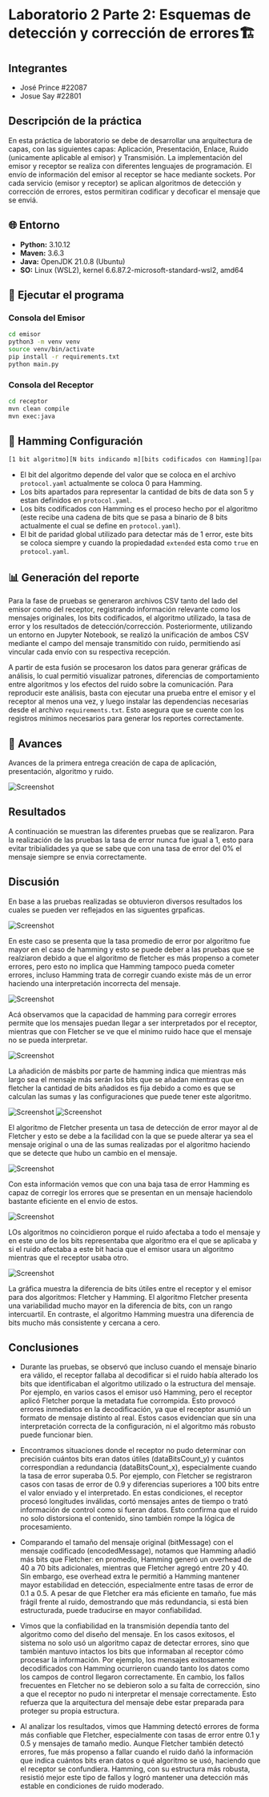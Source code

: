 # Laboratorio 2 Parte 2: Esquemas de detección y corrección de errores🏗️

## Integrantes

- José Prince #22087
- Josue Say #22801

## Descripción de la práctica

En esta práctica de laboratorio se debe de desarrollar una arquitectura de capas, con las siguientes capas: Aplicación, Presentación, Enlace, Ruido (unicamente aplicable al emisor) y Transmisión. La implementación del emisor y receptor se realiza con diferentes lenguajes de programación. El envío de información del emisor al receptor se hace mediante sockets. Por cada servicio (emisor y receptor) se aplican algoritmos de detección y corrección de errores, estos permitiran codificar y decoficar el mensaje que se enviá.

## 🌐 Entorno

- **Python:** 3.10.12  
- **Maven:** 3.6.3  
- **Java:** OpenJDK 21.0.8 (Ubuntu)  
- **SO:** Linux (WSL2), kernel 6.6.87.2-microsoft-standard-wsl2, amd64  

## 🚀 Ejecutar el programa

### Consola del **Emisor**

```bash
cd emisor
python3 -m venv venv
source venv/bin/activate
pip install -r requirements.txt
python main.py
```

### Consola del **Receptor**

```bash
cd receptor
mvn clean compile
mvn exec:java
```

## 🔧 Hamming Configuración

```bash
[1 bit algoritmo][N bits indicando m][bits codificados con Hamming][paridad global opcional]
```

- El bit del algoritmo depende del valor que se coloca en el archivo `protocol.yaml` actualmente se coloca 0 para Hamming.
- Los bits apartados para representar la cantidad de bits de data son 5 y estan definidos en `protocol.yaml`.
- Los bits codificados con Hamming es el proceso hecho por el algoritmo (este recibe una cadena de bits que se pasa a binario de 8 bits actualmente el cual se define en `protocol.yaml`).
- El bit de paridad global utilizado para detectar más de 1 error, este bits se coloca siempre y cuando la propiedadad `extended` esta como `true` en `protocol.yaml`.

## 📊 Generación del reporte

Para la fase de pruebas se generaron archivos CSV tanto del lado del emisor como del receptor, registrando información relevante como los mensajes originales, los bits codificados, el algoritmo utilizado, la tasa de error y los resultados de detección/corrección. Posteriormente, utilizando un entorno en Jupyter Notebook, se realizó la unificación de ambos CSV mediante el campo del mensaje transmitido con ruido, permitiendo así vincular cada envío con su respectiva recepción.

A partir de esta fusión se procesaron los datos para generar gráficas de análisis, lo cual permitió visualizar patrones, diferencias de comportamiento entre algoritmos y los efectos del ruido sobre la comunicación. Para reproducir este análisis, basta con ejecutar una prueba entre el emisor y el receptor al menos una vez, y luego instalar las dependencias necesarias desde el archivo `requirements.txt`. Esto asegura que se cuente con los registros mínimos necesarios para generar los reportes correctamente.

## 🔄 Avances

Avances de la primera entrega creación de capa de aplicación, presentación, algoritmo y ruido.

![Screenshot](./images/screenshot.png)

## Resultados

A continuación se muestran las diferentes pruebas que se realizaron. Para la realización de las pruebas la tasa de error nunca fue igual a 1, esto para evitar tribialidades ya que se sabe que con una tasa de error del 0% el mensaje siempre se envia correctamente.

## Discusión


En base a las pruebas realizadas se obtuvieron diversos resultados los cuales se pueden ver reflejados en las siguentes grpaficas.

![Screenshot](./images/graficas/gp1.png)

En este caso se presenta que la tasa promedio de error por algoritmo fue mayor en el caso de hamming y esto se puede deber a las pruebas que se realziaron debido a que el algoritmo de fletcher es más propenso a cometer errores, pero esto no implica que Hamming tampoco pueda cometer errores, incluso Hamming trata de corregir cuando existe más de un error haciendo una interpretación incorrecta del mensaje.

![Screenshot](./images/graficas/gp2.png)

Acá observamos que la capacidad de hamming para corregir errores permite que los mensajes puedan llegar a ser interpretados por el receptor, mientras que con Fletcher se ve que el minimo ruido hace que el mensaje no se pueda interpretar.

![Screenshot](./images/graficas/gp3.png)

La añadición de másbits por parte de hamming indica que mientras más largo sea el mensaje más serán los bits que se añadan mientras que en fletcher la cantidad de bits añadidos es fija debido a como es que se calculan las sumas y las configuraciones que puede tener este algoritmo.

![Screenshot](./images/graficas/gp4.png)
![Screenshot](./images/graficas/gp6.png)

El algoritmo de Fletcher presenta un tasa de detección de error mayor al de Fletcher y esto se debe a la facilidad con la que se puede alterar ya sea el mensaje original o una de las sumas realizadas por el algoritmo haciendo que se detecte que hubo un cambio en el mensaje.

![Screenshot](./images/graficas/gp5.png)

Con esta información vemos que con una baja tasa de error Hamming es capaz de corregir los errores que se presentan en un mensaje haciendolo bastante eficiente en el envio de estos.

![Screenshot](./images/graficas/gp7.png)

LOs algoritmos no coincidieron porque el ruido afectaba a todo el mensaje y en este uno de los bits representaba que algoritmo era el que se aplicaba y si el ruido afectaba a este bit hacia que el emisor usara un algoritmo mientras que el receptor usaba otro.

![Screenshot](./images/graficas/gp8.png)

La gráfica muestra la diferencia de bits útiles entre el receptor y el emisor para dos algoritmos: Fletcher y Hamming. El algoritmo Fletcher presenta una variabilidad mucho mayor en la diferencia de bits, con un rango intercuartil. En contraste, el algoritmo Hamming muestra una diferencia de bits mucho más consistente y cercana a cero.

## Conclusiones

- Durante las pruebas, se observó que incluso cuando el mensaje binario era válido, el receptor fallaba al decodificar si el ruido había alterado los bits que identificaban el algoritmo utilizado o la estructura del mensaje. Por ejemplo, en varios casos el emisor usó Hamming, pero el receptor aplicó Fletcher porque la metadata fue corrompida. Esto provocó errores inmediatos en la decodificación, ya que el receptor asumió un formato de mensaje distinto al real. Estos casos evidencian que sin una interpretación correcta de la configuración, ni el algoritmo más robusto puede funcionar bien.

- Encontramos situaciones donde el receptor no pudo determinar con precisión cuántos bits eran datos útiles (dataBitsCount_y) y cuántos correspondían a redundancia (dataBitsCount_x), especialmente cuando la tasa de error superaba 0.5. Por ejemplo, con Fletcher se registraron casos con tasas de error de 0.9 y diferencias superiores a 100 bits entre el valor enviado y el interpretado. En estas condiciones, el receptor procesó longitudes inválidas, cortó mensajes antes de tiempo o trató información de control como si fueran datos. Esto confirma que el ruido no solo distorsiona el contenido, sino también rompe la lógica de procesamiento.

- Comparando el tamaño del mensaje original (bitMessage) con el mensaje codificado (encodedMessage), notamos que Hamming añadió más bits que Fletcher: en promedio, Hamming generó un overhead de 40 a 70 bits adicionales, mientras que Fletcher agregó entre 20 y 40. Sin embargo, ese overhead extra le permitió a Hamming mantener mayor estabilidad en detección, especialmente entre tasas de error de 0.1 a 0.5. A pesar de que Fletcher era más eficiente en tamaño, fue más frágil frente al ruido, demostrando que más redundancia, si está bien estructurada, puede traducirse en mayor confiabilidad.

- Vimos que la confiabilidad en la transmisión dependía tanto del algoritmo como del diseño del mensaje. En los casos exitosos, el sistema no solo usó un algoritmo capaz de detectar errores, sino que también mantuvo intactos los bits que informaban al receptor cómo procesar la información. Por ejemplo, los mensajes exitosamente decodificados con Hamming ocurrieron cuando tanto los datos como los campos de control llegaron correctamente. En cambio, los fallos frecuentes en Fletcher no se debieron solo a su falta de corrección, sino a que el receptor no pudo ni interpretar el mensaje correctamente. Esto refuerza que la arquitectura del mensaje debe estar preparada para proteger su propia estructura.

- Al analizar los resultados, vimos que Hamming detectó errores de forma más confiable que Fletcher, especialmente con tasas de error entre 0.1 y 0.5 y mensajes de tamaño medio. Aunque Fletcher también detectó errores, fue más propenso a fallar cuando el ruido dañó la información que indica cuántos bits eran datos o qué algoritmo se usó, haciendo que el receptor se confundiera. Hamming, con su estructura más robusta, resistió mejor este tipo de fallos y logró mantener una detección más estable en condiciones de ruido moderado.
